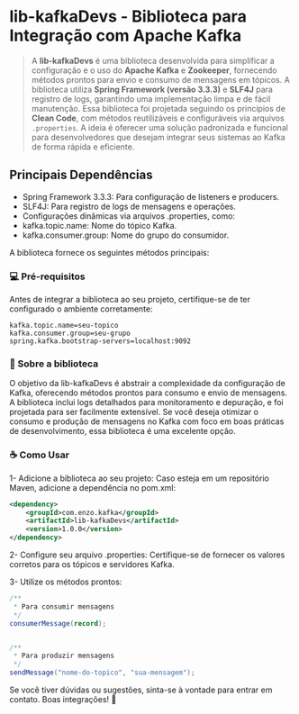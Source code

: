 # lib-kafkaDevs - Biblioteca para Integração com Apache Kafka

> A **lib-kafkaDevs** é uma biblioteca desenvolvida para simplificar a configuração e o uso do **Apache Kafka** e **Zookeeper**, fornecendo métodos prontos para envio e consumo de mensagens em tópicos. A biblioteca utiliza **Spring Framework (versão 3.3.3)** e **SLF4J** para registro de logs, garantindo uma implementação limpa e de fácil manutenção.
> Essa biblioteca foi projetada seguindo os princípios de **Clean Code**, com métodos reutilizáveis e configuráveis via arquivos `.properties`. A ideia é oferecer uma solução padronizada e funcional para desenvolvedores que desejam integrar seus sistemas ao Kafka de forma rápida e eficiente.

## Principais Dependências
- Spring Framework 3.3.3: Para configuração de listeners e producers.
- SLF4J: Para registro de logs de mensagens e operações.
- Configurações dinâmicas via arquivos .properties, como:
- kafka.topic.name: Nome do tópico Kafka.
- kafka.consumer.group: Nome do grupo do consumidor.

A biblioteca fornece os seguintes métodos principais:

### 💻 Pré-requisitos

Antes de integrar a biblioteca ao seu projeto, certifique-se de ter configurado o ambiente corretamente:
```properties
kafka.topic.name=seu-topico
kafka.consumer.group=seu-grupo
spring.kafka.bootstrap-servers=localhost:9092
```

### 🚀 Sobre a biblioteca

O objetivo da lib-kafkaDevs é abstrair a complexidade da configuração de Kafka, oferecendo métodos prontos para consumo e envio de mensagens. A biblioteca inclui logs detalhados para monitoramento e depuração, e foi projetada para ser facilmente extensível.
Se você deseja otimizar o consumo e produção de mensagens no Kafka com foco em boas práticas de desenvolvimento, essa biblioteca é uma excelente opção.


### :coffee: Como Usar

1- Adicione a biblioteca ao seu projeto:
Caso esteja em um repositório Maven, adicione a dependência no pom.xml:
```xml
<dependency>
    <groupId>com.enzo.kafka</groupId>
    <artifactId>lib-kafkaDevs</artifactId>
    <version>1.0.0</version>
</dependency>
```
2- Configure seu arquivo .properties: Certifique-se de fornecer os valores corretos para os tópicos e servidores Kafka.

3- Utilize os métodos prontos:

```java
/**
 * Para consumir mensagens
 */
consumerMessage(record);


/**
 * Para produzir mensagens
 */
sendMessage("nome-do-topico", "sua-mensagem");
```

Se você tiver dúvidas ou sugestões, sinta-se à vontade para entrar em contato. Boas integrações! 🚀
